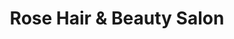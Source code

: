 ---
title: "Rose Hair & Beauty Salon"
url: /carshalton/rose-hair-und-beauty-salon/
shop: Kosmetik
---